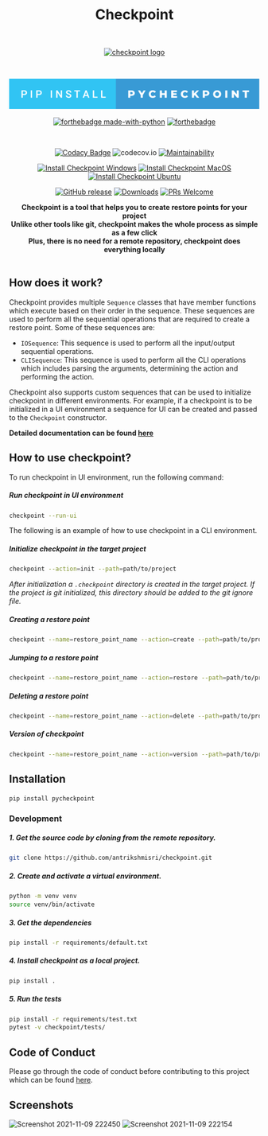 <h1 align="center">
Checkpoint
</h1>
<br />
 
<span align="center">
 
[![checkpoint logo](https://raw.githubusercontent.com/antrikshmisri/checkpoint/master/docs/_static/logo.png)](http://checkpoint.antriksh.live/)
 
<br />
 
[![pip install pycheckpoint](https://raw.githubusercontent.com/antrikshmisri/DATA/34bf992f0f7f6e265d33b193e460ec073579551b/imgs/pip-install-pycheckpoint.svg)](https://github.com/antrikshmisri/checkpoint)
 
[![forthebadge made-with-python](http://ForTheBadge.com/images/badges/made-with-python.svg)](https://www.python.org/) [![forthebadge](https://forthebadge.com/images/badges/built-with-love.svg)](https://forthebadge.com)
 
 <br />
 
 [![Codacy Badge](https://app.codacy.com/project/badge/Grade/db5e64ce3b644109afe0c6ed96f266b8)](https://www.codacy.com/gh/antrikshmisri/checkpoint/dashboard?utm_source=github.com&amp;utm_medium=referral&amp;utm_content=antrikshmisri/checkpoint&amp;utm_campaign=Badge_Grade) ![codecov.io](https://codecov.io/github/antrikshmisri/checkpoint/coverage.svg?branch=master) [![Maintainability](https://api.codeclimate.com/v1/badges/d530dec72a679fe43d46/maintainability)](https://codeclimate.com/github/antrikshmisri/checkpoint/maintainability)

[![Install Checkpoint Windows](https://img.shields.io/badge/Install-Windows-blue.svg?style=flat-square)](https://checkpoint-installer-bucket.s3.amazonaws.com/installers/windows+Installer/windows-install-checkpoint.exe) [![Install Checkpoint MacOS](https://img.shields.io/badge/Install-MacOS-blue.svg?style=flat-square)](https://checkpoint-installer-bucket.s3.amazonaws.com/installers/macos+Installer/macos-install-checkpoint) [![Install Checkpoint Ubuntu](https://img.shields.io/badge/Install-Ubuntu-blue.svg?style=flat-square)](https://checkpoint-installer-bucket.s3.amazonaws.com/installers/ubuntu+Installer/ubuntu-install-checkpoint) 

[![GitHub release](https://img.shields.io/github/release/antrikshmisri/checkpoint)](https://GitHub.com/Naereen/StrapDown.js/releases/) [![Downloads](https://pepy.tech/badge/pycheckpoint)](https://pepy.tech/project/pycheckpoint) [![PRs Welcome](https://img.shields.io/badge/PRs-welcome-brightgreen.svg?style=flat-square)](http://makeapullrequest.com) 
 
<div>
<b> Checkpoint is a tool that helps you to create restore points for your project <br/>
Unlike other tools like git, checkpoint makes the whole process as simple as a few click <br/>
Plus, there is no need for a remote repository, checkpoint does everything locally <br/>
</b>
 
</div>
</span>
<br />
 
 
## How does it work?
 
Checkpoint provides multiple `Sequence` classes that have member functions which execute based on their order in the sequence. These sequences are used to perform all the sequential operations that are required to create a restore point. Some of these sequences are:
 
* `IOSequence`: This sequence is used to perform all the input/output sequential operations.
* `CLISequence`: This sequence is used to perform all the CLI operations which includes parsing the arguments, determining the action and performing the action.
 
Checkpoint also supports custom sequences that can be used to initialize checkpoint in different environments. For example, if a checkpoint is to be initialized in a UI environment a sequence for UI can be created and passed to the `Checkpoint` constructor.
 
**Detailed documentation can be found [here](http://checkpoint.antriksh.live/)**
 
## How to use checkpoint?
 
To run checkpoint in UI environment, run the following command:
 
##### Run checkpoint in UI environment
```bash
checkpoint --run-ui
```
 
The following is an example of how to use checkpoint in a CLI environment.
 
##### Initialize checkpoint in the target project
```bash
checkpoint --action=init --path=path/to/project
```
*After initialization a `.checkpoint` directory is created in the target project. If the project is git initialized, this directory should be added to the git ignore file.*
 
##### Creating a restore point
```bash
checkpoint --name=restore_point_name --action=create --path=path/to/project
```
 
##### Jumping to a restore point
```bash
checkpoint --name=restore_point_name --action=restore --path=path/to/project
```
 
##### Deleting a restore point
```bash
checkpoint --name=restore_point_name --action=delete --path=path/to/project
```
 
##### Version of checkpoint
```bash
checkpoint --name=restore_point_name --action=version --path=path/to/project
```
 
## Installation
 
`pip install pycheckpoint`
### Development
 
##### 1. Get the source code by cloning from the remote repository.
```bash
git clone https://github.com/antrikshmisri/checkpoint.git
```
 
##### 2. Create and activate a virtual environment.
```bash
python -m venv venv
source venv/bin/activate
```
 
##### 3. Get the dependencies
```bash
pip install -r requirements/default.txt
```
##### 4. Install checkpoint as a local project.
```bash
pip install .
```
##### 5. Run the tests
```bash
pip install -r requirements/test.txt
pytest -v checkpoint/tests/
```
 
## Code of Conduct
 
Please go through the code of conduct before contributing to this project which can be found [here](./CODE_OF_CONDUCT.md).
 
 
## Screenshots
 
<img width="749" alt="Screenshot 2021-11-09 222450" src="https://user-images.githubusercontent.com/54466356/140969067-6e845c1a-dc7d-4985-a0e1-d47583eb0523.png">
 
 
<img width="746" alt="Screenshot 2021-11-09 222154" src="https://user-images.githubusercontent.com/54466356/140968797-ab4fa175-0692-4fdf-937b-5cfb88a8a2ab.png">
 
 
 

